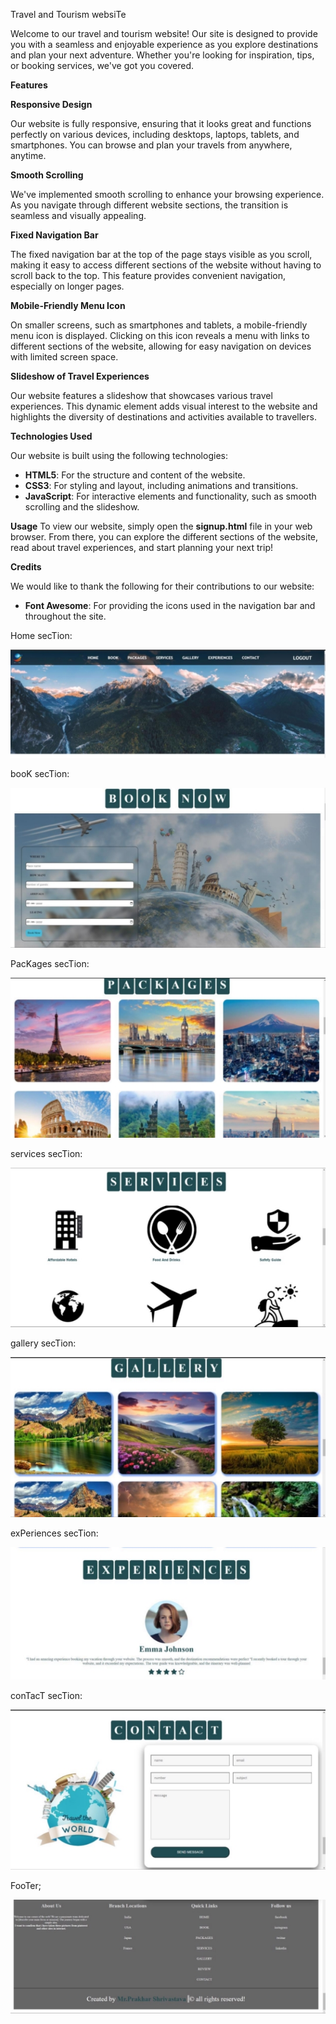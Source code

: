 ﻿Travel and Tourism websiTe  

Welcome to our travel and tourism website! Our site is designed to provide you with a seamless and enjoyable experience as you explore destinations and plan your next adventure. Whether you're looking for inspiration, tips, or booking services, we've got you covered. 

**Features** 

**Responsive Design** 

Our website is fully responsive, ensuring that it looks great and functions perfectly on various devices, including desktops, laptops, tablets, and smartphones. You can browse and plan your travels from anywhere, anytime. 

**Smooth Scrolling** 

We've implemented smooth scrolling to enhance your browsing experience. As you navigate through different website sections, the transition is seamless and visually appealing. 

**Fixed Navigation Bar** 

The fixed navigation bar at the top of the page stays visible as you scroll, making it easy to access different sections of the website without having to scroll back to the top. This feature provides convenient navigation, especially on longer pages. 

**Mobile-Friendly Menu Icon** 

On smaller screens, such as smartphones and tablets, a mobile-friendly menu icon is displayed. Clicking on this icon reveals a menu with links to different sections of the website, allowing for easy navigation on devices with limited screen space. 

**Slideshow of Travel Experiences** 

Our website features a slideshow that showcases various travel experiences. This dynamic element adds visual interest to the website and highlights the diversity of destinations and activities available to travellers. 

**Technologies Used**

Our website is built using the following technologies: 

- **HTML5**: For the structure and content of the website.
- **CSS3**: For styling and layout, including animations and transitions. 
- **JavaScript**: For interactive elements and functionality, such as smooth scrolling and the slideshow. 

**Usage**
To view our website, simply open the **signup.html** file in your web browser. From there, you can explore the different sections of the website, read about travel experiences, and start planning your next trip! 

**Credits** 

We would like to thank the following for their contributions to our website: 

- **Font Awesome**: For providing the icons used in the navigation bar and throughout the site. 

Home secTion: 

![](./images/Aspose.Words.b28dc751-5ae9-49c5-8cb1-6e17ea09f8e2.006.jpeg)

booK secTion: 

![](./images/Aspose.Words.b28dc751-5ae9-49c5-8cb1-6e17ea09f8e2.007.jpeg)

PacKages secTion: 

![](./images/Aspose.Words.b28dc751-5ae9-49c5-8cb1-6e17ea09f8e2.008.jpeg)

services secTion: 

![](./images/Aspose.Words.b28dc751-5ae9-49c5-8cb1-6e17ea09f8e2.009.jpeg)

gallery secTion: 

![](./images/Aspose.Words.b28dc751-5ae9-49c5-8cb1-6e17ea09f8e2.010.jpeg)

exPeriences secTion: 

![](./images/Aspose.Words.b28dc751-5ae9-49c5-8cb1-6e17ea09f8e2.011.jpeg)

conTacT secTion: 

![](./images/Aspose.Words.b28dc751-5ae9-49c5-8cb1-6e17ea09f8e2.012.jpeg)

FooTer; 

![](./images/Aspose.Words.b28dc751-5ae9-49c5-8cb1-6e17ea09f8e2.013.jpeg)
